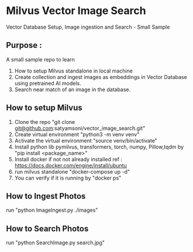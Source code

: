 # Milvus Vector Image Search
Vector Database Setup, Image ingestion and Search - Small Sample

## Purpose : 
A small sample repo to learn 
1. How to setup Milvus standalone in local machine
2. Create collection and ingest images as embeddings in Vector Database using pretrained AI models.
3. Search near match of an image in the database.

## How to setup Milvus
1. Clone the repo "git clone git@github.com:satyamsoni/vector_image_search.git"
2. Create virtual environment "python3 -m venv venv"
3. Activate the virtual environment "source venv/bin/activate"
4. Install python lib pymilvus, transformers, torch, numpy, Pillow,tqdm by "pip install <package_name>"
5. Install docker if not not already installed ref : https://docs.docker.com/engine/install/ubuntu
6. run milvus standalone "docker-compose up -d"
7. You can verify if it is running by "docker ps"


## How to Ingest Photos
run "python ImageIngest.py ./images"

## How to Search Photos
run "python SearchImage.py search.jpg"